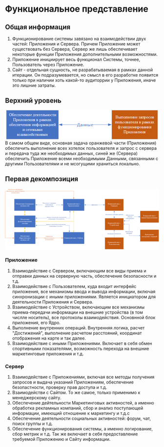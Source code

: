 # Функциональное представление
## Общая информация
1. Функционирование системы завязано на взаимодействии двух частей: Приложения и Сервера. Причем Приложение может существовать без Сервера, Сервер же лишь обеспечивает некоторые функции Приложения дополнительными возможностями.
2. Приложение инициирует весь функционал Системы, точнее, Пользователь через Приложение.
3. Сайт - отдельная сущность, не разрабатываемая в рамках данной итерации. Он подразумевается, но смысл в его разработке появится только при наличии хоть какой-то аудиторрии у Приложения, иначе это лишние затраты.

## Верхний уровень
![Верхний уровень](/Images/Func/func1.png "Верхний уровень функциональной модели")
В самом общем виде, основная задача оранжевой части (Приложения) обеспечить выполнение всех хотелок пользователя и запрос с сервера и передача туда же необходимых данных, синей же (Сервера) обеспечить Приложение всеми необходимыми Данными, связанными с другими Пользователями и не мсогущими храниться локально.

## Первая декомпозиция
![Первая декомпозиция](/Images/Func/func2.png "Первая декомпозиция функциональной модели")
### Приложение
1. Взаимодействие с Сервером, включающим все виды приема и отправки данных на серверную часть, обеспечение безопасности и т.д.
2. Взаимодействие с Пользователем, куда входит интерфейс приложения, все механизмы ввода и вывода информации, включая синхронизации с иными приложениями. Является инициатором для деятельности Приложения и Сервера.
3. Взаимодействие с Устройством, включающим все механизмы приема-передачи информации на внешние устройства (в том числле носитель), все протоколы взаимодействия. Основнной блок приложения, его Ядро.
4. Выполнение внутренних операций. Внутренняя логика, расчет "Достижений", выполнение расчетом расстояний, координат отображения на карте и так далее.
5. Взаимодействие с иными Приложениями. Включает в себя обмен спортивными показателями, возможность перехода на внешние маркетинговые приложения и т.д.

### Сервер
1. Взаимодействие с Приложениями, включая все методы получения запросов и выдача указаний Приложениям, обеспечение безопастности, проверку прав доступа и т.д. 
2. Взаимодействи с Сайтом. То же самое, только применимо к менеджерскому сайту.
3. Обеспечение дейтельности Маркетинговых активностей, а именно обработка рекламных компаний, сбор и анализ поступающей информации, имеющий отношение к маркетингу и т.д.с
4. Обеспечение деятельности социальных активностей: форум, чат, поиск группы и т.д.
5. Обеспечение функционирования системы, а именно логирование, сбор метрик и т.д. Так же включает в себя предоставление требуемой Приложению и Сайту информации.
